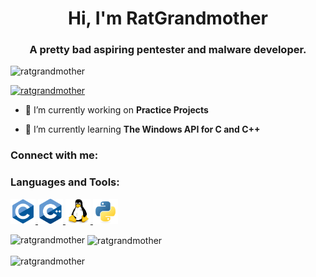 <h1 align="center">Hi, I'm RatGrandmother</h1>
<h3 align="center">A pretty bad aspiring pentester and malware developer.</h3>

<p align="left"> <img src="https://komarev.com/ghpvc/?username=ratgrandmother&label=Profile%20views&color=0e75b6&style=flat" alt="ratgrandmother" /> </p>

<p align="left"> <a href="https://github.com/ryo-ma/github-profile-trophy"><img src="https://github-profile-trophy.vercel.app/?username=ratgrandmother" alt="ratgrandmother" /></a> </p>

- 🔭 I’m currently working on **Practice Projects**

- 🌱 I’m currently learning **The Windows API for C and C++**

<h3 align="left">Connect with me:</h3>
<p align="left">
</p>

<h3 align="left">Languages and Tools:</h3>
<p align="left"> <a href="https://www.cprogramming.com/" target="_blank" rel="noreferrer"> <img src="https://raw.githubusercontent.com/devicons/devicon/master/icons/c/c-original.svg" alt="c" width="40" height="40"/> </a> <a href="https://www.w3schools.com/cpp/" target="_blank" rel="noreferrer"> <img src="https://raw.githubusercontent.com/devicons/devicon/master/icons/cplusplus/cplusplus-original.svg" alt="cplusplus" width="40" height="40"/> </a> <a href="https://www.linux.org/" target="_blank" rel="noreferrer"> <img src="https://raw.githubusercontent.com/devicons/devicon/master/icons/linux/linux-original.svg" alt="linux" width="40" height="40"/> </a> <a href="https://www.python.org" target="_blank" rel="noreferrer"> <img src="https://raw.githubusercontent.com/devicons/devicon/master/icons/python/python-original.svg" alt="python" width="40" height="40"/> </a> </p>

<p><img align="left" src="https://github-readme-stats.vercel.app/api/top-langs?username=ratgrandmother&show_icons=true&locale=en&layout=compact" alt="ratgrandmother" /></p>

<p>&nbsp;<img align="center" src="https://github-readme-stats.vercel.app/api?username=ratgrandmother&show_icons=true&locale=en" alt="ratgrandmother" /></p>

<p><img align="center" src="https://github-readme-streak-stats.herokuapp.com/?user=ratgrandmother&" alt="ratgrandmother" /></p>
